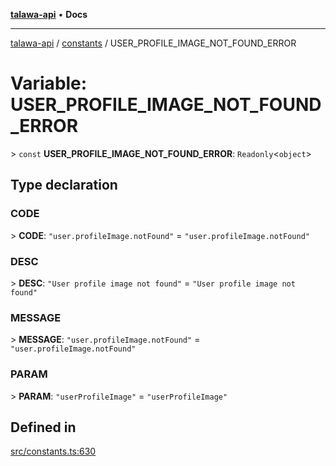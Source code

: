 [**talawa-api**](../../README.md) • **Docs**

***

[talawa-api](../../modules.md) / [constants](../README.md) / USER\_PROFILE\_IMAGE\_NOT\_FOUND\_ERROR

# Variable: USER\_PROFILE\_IMAGE\_NOT\_FOUND\_ERROR

\> `const` **USER\_PROFILE\_IMAGE\_NOT\_FOUND\_ERROR**: `Readonly`\<`object`\>

## Type declaration

### CODE

\> **CODE**: `"user.profileImage.notFound"` = `"user.profileImage.notFound"`

### DESC

\> **DESC**: `"User profile image not found"` = `"User profile image not found"`

### MESSAGE

\> **MESSAGE**: `"user.profileImage.notFound"` = `"user.profileImage.notFound"`

### PARAM

\> **PARAM**: `"userProfileImage"` = `"userProfileImage"`

## Defined in

[src/constants.ts:630](https://github.com/PalisadoesFoundation/talawa-api/blob/f9e8275b1ddff2d3edcec79ee3b37c07998f6cc3/src/constants.ts#L630)
